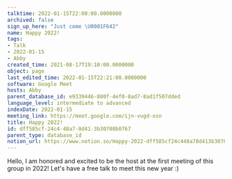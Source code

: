 ```yaml
---
talktime: 2022-01-15T22:00:00.0000000
archived: false
sign_up_here: "Just come \U0001F642"
name: Happy 2022!
tags:
- Talk
- 2022-01-15
- Abby
created_time: 2021-08-17T19:10:00.0000000
object: page
last_edited_time: 2022-01-15T22:21:00.0000000
software: Google Meet
hosts: Abby
parent_database_id: e9339446-880f-4ef0-8ad7-8ad1f507dded
language_level: intermediate to advanced
indexDate: 2022-01-15
meeting_link: https://meet.google.com/ijn-vugd-osn
title: Happy 2022!
id: dff585cf-24c4-48a7-8d41-3b30708b0767
parent_type: database_id
notion_url: https://www.notion.so/Happy-2022-dff585cf24c448a78d413b30708b0767
---
```


Hello, I am honored and excited to be the host at the first meeting of this group in 2022! Let's have a free talk to meet this new year :)





